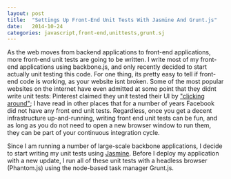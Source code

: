 ```yaml
---
layout: post
title:  "Settings Up Front-End Unit Tests With Jasmine And Grunt.js"
date:   2014-10-24
categories: javascript,front-end,unittests,grunt.sj
---
```


As the web moves from backend applications to front-end applications, more front-end unit tests are going to be written. I write most of my front-end applications using backbone.js, and only recently decided to start actually unit testing this code. For one thing, its pretty easy to tell if front-end code is working, as your website isnt broken. Some of the most popular websites on the internet have even admitted at some point that they didnt write unit tests: Pinterest claimed they unit tested their UI by ["clicking around"](https://news.ycombinator.com/item?id=3541317); I have read in other places that for a number of years Facebook did not have any front end unit tests. Regardless, once you get a decent infrastructure up-and-running, writing front end unit tests can be fun, and as long as you do not need to open a new browser window to run them, they can be part of your continuous integration cycle.

Since I am running a number of large-scale backbone applications, I decide to start writing my unit tests using [Jasmine](http://jasmine.github.io/). Before I deploy my application with a new update, I run all of these unit tests with a headless browser (Phantom.js) using the node-based task manager Grunt.js.